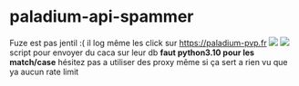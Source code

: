 # paladium-api-spammer
Fuze est pas jentil :(
il log même les click sur https://paladium-pvp.fr
<img src="https://raw.githubusercontent.com/TaxMachine/paladium-api-spammer/main/2022-06-22_14-22.png">
<img src="https://raw.githubusercontent.com/TaxMachine/paladium-api-spammer/main/2022-06-22_14-22_1.png">
script pour envoyer du caca sur leur db
**faut python3.10 pour les match/case**
hésitez pas a utiliser des proxy même si ça sert a rien vu que ya aucun rate limit
